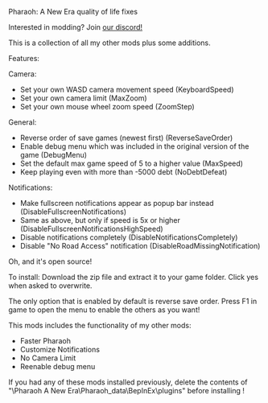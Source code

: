 Pharaoh: A New Era quality of life fixes

Interested in modding? Join [our discord!](https://discord.gg/kGnAesaG)

This is a collection of all my other mods plus some additions.

Features:

Camera:
* Set your own WASD camera movement speed  (KeyboardSpeed)
* Set your own camera limit (MaxZoom)
* Set your own mouse wheel zoom speed (ZoomStep)

General:
* Reverse order of save games (newest first) (ReverseSaveOrder)
* Enable debug menu which was included in the original version of the game (DebugMenu)
* Set the default max game speed of 5 to a higher value (MaxSpeed)
* Keep playing even with more than -5000 debt (NoDebtDefeat)

Notifications:
* Make fullscreen notifications appear as popup bar instead (DisableFullscreenNotifications)
* Same as above, but only if speed is 5x or higher (DisableFullscreenNotificationsHighSpeed)
* Disable notifications completely (DisableNotificationsCompletely)
* Disable "No Road Access" notification (DisableRoadMissingNotification)

Oh, and it's open source!

To install: Download the zip file and extract it to your game folder. Click yes when asked to overwrite.

The only option that is enabled by default is reverse save order. 
Press F1 in game to open the menu to enable the others as you want!

This mods includes the functionality of my other mods:
* Faster Pharaoh
* Customize Notifications
* No Camera Limit
* Reenable debug menu

If you had any of these mods installed previously, delete the contents of "\Pharaoh A New Era\Pharaoh_data\BepInEx\plugins" before installing !
